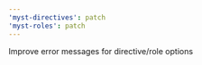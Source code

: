 ```yaml
---
'myst-directives': patch
'myst-roles': patch
---
```


Improve error messages for directive/role options
